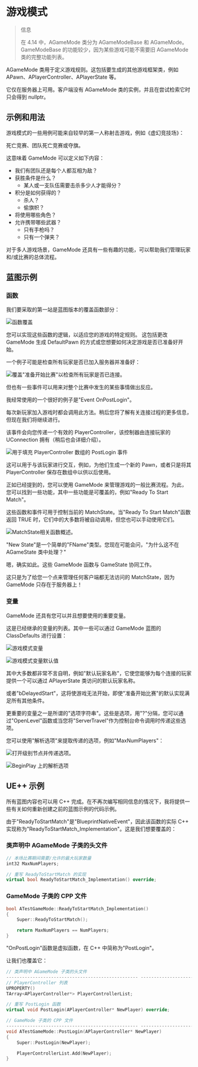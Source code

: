 # 游戏模式

> 信息
>
> 在 4.14 中，AGameMode 类分为 AGameModeBase 和 AGameMode。GameModeBase 的功能较少，因为某些游戏可能不需要旧 AGameMode 类的完整功能列表。

AGameMode 类用于定义游戏规则。这包括要生成的其他游戏框架类，例如 APawn、APlayerController、APlayerState 等。

它仅在服务器上可用。客户端没有 AGameMode 类的实例，并且在尝试检索它时只会得到 nullptr。

## 示例和用法

游戏模式的一些用例可能来自较早的第一人称射击游戏，例如《虚幻竞技场》：

死亡竞赛、团队死亡竞赛或夺旗。

这意味着 GameMode 可以定义如下内容：

- 我们有团队还是每个人都互相为敌？
- 获胜条件是什么？
  - 某人或一支队伍需要击杀多少人才能得分？
- 积分是如何获得的？
  - 杀人？
  - 偷旗帜？
- 将使用哪些角色？
- 允许携带哪些武器？
  - 只有手枪吗？
  - 只有一个弹夹？

对于多人游戏场景，GameMode 还具有一些有趣的功能，可以帮助我们管理玩家和/或比赛的总体流程。

## 蓝图示例​

### 函数

我们要采取的第一站是蓝图版本的覆盖函数部分：

![函数覆盖](../../images/g_image.png)

您可以实现这些函数的逻辑，以适应您的游戏的特定规则。
这包括更改 GameMode 生成 DefaultPawn 的方式或您想要如何决定游戏是否已准备好开始。

一个例子可能是检查所有玩家是否已加入服务器并准备好：

![覆盖"准备开始比赛"以检查所有玩家是否已连接。](../../images/g_image-1.png)

但也有一些事件可以用来对整个比赛中发生的某些事情做出反应。

我经常使用的一个很好的例子是"Event OnPostLogin"。

每次新玩家加入游戏时都会调用此方法。稍后您将了解有关连接过程的更多信息，但现在我们将继续进行。

该事件会向您传递一个有效的 PlayerController，该控制器由连接玩家的 UConnection 拥有（稍后也会详细介绍）。

![用于填充 PlayerController 数组的 PostLogin 事件](../../images/g_image-2.png)

这可以用于与该玩家进行交互，例如，为他们生成一个新的 Pawn，或者只是将其 PlayerController 保存在数组中以供以后使用。

正如已经提到的，您可以使用 GameMode 来管理游戏的一般比赛流程。为此，您可以找到一些功能，其中一些功能是可覆盖的，例如"Ready To Start Match"。

这些函数和事件可用于控制当前的 MatchState。当"Ready To Start Match"函数返回 TRUE 时，它们中的大多数将被自动调用，但您也可以手动使用它们。

![MatchState相关函数概述。](../../images/g_image-3.png)

"New State"是一个简单的"FName"类型。您现在可能会问，"为什么这不在 AGameState 类中处理？"

嗯，确实如此。这些 GameMode 函数与 GameState 协同工作。

这只是为了给您一个点来管理任何客户端都无法访问的 MatchState，因为 GameMode 只存在于服务器上！

### 变量​

GameMode 还具有您可以并且想要使用的重要变量。

这是已经继承的变量的列表。其中一些可以通过 GameMode 蓝图的 ClassDefaults 进行设置：

![游戏模式变量](../../images/g_image-4.png)

![游戏模式变量默认值](../../images/g_image-5.png)

其中大多数都非常不言自明，例如"默认玩家名称"，它使您能够为每个连接的玩家提供一个可以通过 APlayerState 类访问的默认玩家名称。

或者"bDelayedStart"，这将使游戏无法开始，即使"准备开始比赛"的默认实现满足所有其他条件。

更重要的变量之一是所谓的"选项字符串"。这些是选项，用"?"分隔，您可以通过"OpenLevel"函数或当您将"ServerTravel"作为控制台命令调用时传递这些选项。

您可以使用"解析选项"来提取传递的选项，例如"MaxNumPlayers"：

![打开级别节点并传递选项。](../../images/g_image-6.png)

![BeginPlay 上的解析选项](../../images/g_image-7.png)

## UE++ 示例

所有蓝图内容也可以用 C++ 完成。在不再次编写相同信息的情况下，我将提供一些有关如何重新创建之前的蓝图​​示例的代码示例。

由于"ReadyToStartMatch"是"BlueprintNativeEvent"，因此该函数的实际 C++ 实现称为"ReadyToStartMatch_Implementation"。这是我们想要覆盖的：

### 类声明中 AGameMode 子类的头文件

``` cpp
// 本场比赛期间需要/允许的最大玩家数量
int32 MaxNumPlayers;

// 重写 ReadyToStartMatch 的实现
virtual bool ReadyToStartMatch_Implementation() override;
```

### GameMode 子类的 CPP 文件

``` cpp
bool ATestGameMode::ReadyToStartMatch_Implementation()
{
    Super::ReadyToStartMatch();

    return MaxNumPlayers == NumPlayers;
}
```

"OnPostLogin"函数是虚拟函数，在 C++ 中简称为"PostLogin"。

让我们也覆盖它：

``` cpp
// 类声明中 AGameMode 子类的头文件
-------------------------------------------------- ------------------------------------------
// PlayerController 列表
UPROPERTY()
TArray<APlayerController*> PlayerControllerList;

// 重写 PostLogin 函数
virtual void PostLogin(APlayerController* NewPlayer) override;
```

``` cpp
// GameMode 子类的 CPP 文件
-------------------------------------------------- ------------------------------------------
void ATestGameMode::PostLogin(APlayerController* NewPlayer)
{
    Super::PostLogin(NewPlayer);

    PlayerControllerList.Add(NewPlayer);
}
```
